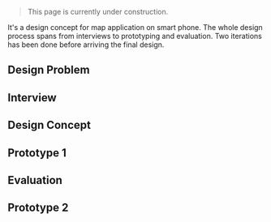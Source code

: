 > <p className='oa-notice'>This page is currently under construction.</p>

It's a design concept for map application on smart phone. The whole design process spans from interviews to prototyping and evaluation. Two iterations has been done before arriving the final design.

## Design Problem

## Interview

## Design Concept

## Prototype 1

## Evaluation

## Prototype 2
